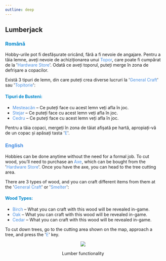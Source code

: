 ```yaml
---
outline: deep
---
```


## Lumberjack

### <span style="color: #0088CC">Română</span>

Hobby-urile pot fi desfășurate oricând, fără a fi nevoie de angajare.
Pentru a tăia lemne, aveți nevoie de achiziționarea unui <span style="color: #4A90E2">Topor</span>, care poate fi cumpărat de la '<span style="color: #4A90E2">Hardware Store</span>'.
Odată ce aveți toporul, puteți merge în zona de defrișare a copacilor.

Există 3 tipuri de lemn, din care puteți crea diverse lucruri la '<span style="color: #4A90E2">General Craft</span>' sau '<span style="color: #4A90E2">Topitorie</span>':
#### <span style="color: #0088CC">Tipuri de Busteni:</span>
- <span style="color: #4A90E2">Mesteacăn</span> – Ce puteți face cu acest lemn veți afla în joc.
- <span style="color: #4A90E2">Stejar</span> – Ce puteți face cu acest lemn veți afla în joc.
- <span style="color: #4A90E2">Cedru</span> – Ce puteți face cu acest lemn veți afla în joc.

Pentru a tăia copaci, mergeți în zona de tăiat afișată pe hartă, apropiați-vă de un copac și apăsați tasta '<span style="color: #4A90E2">E</span>'.




### <span style="color: #4A90E2">English</span>

Hobbies can be done anytime without the need for a formal job.
To cut wood, you’ll need to purchase an <span style="color: #4A90E2">Axe</span>, which can be bought from the '<span style="color: #4A90E2">Hardware Store</span>'.
Once you have the axe, you can head to the tree cutting area.

There are 3 types of wood, and you can craft different items from them at the '<span style="color: #4A90E2">General Craft</span>' or '<span style="color: #4A90E2">Smelter</span>':
#### <span style="color: #0088CC">Wood Types:</span>
- <span style="fontsize: 5px"><span style="color: #4A90E2">Birch</span> – What you can craft with this wood will be revealed in-game.</span>
- <span style="color: #4A90E2">Oak</span> – What you can craft with this wood will be revealed in-game.
- <span style="color: #4A90E2">Cedar</span> – What you can craft with this wood will be revealed in-game.

To cut down trees, go to the cutting area shown on the map, approach a tree, and press the '<span style="color: #4A90E2">E</span>' key.

<p align="center"><img src="https://v.b-zone.ro/images/wiki/lumberjack.gif"/></p>
<p style="text-align: center">Lumber functionality</p>
